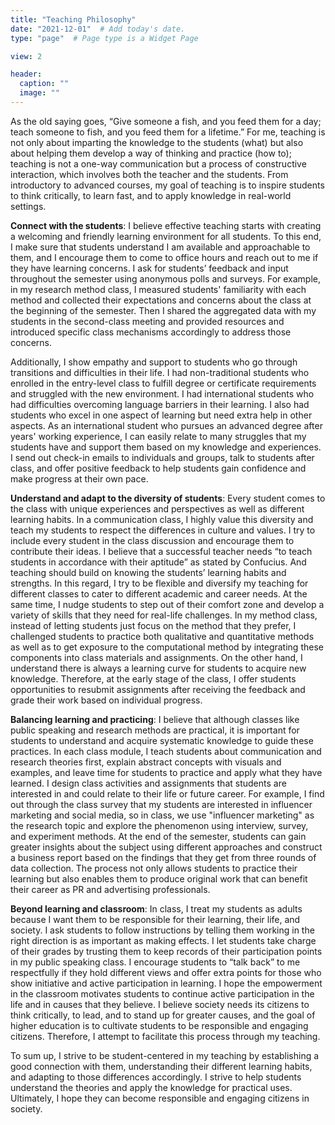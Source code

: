 ```yaml
---
title: "Teaching Philosophy"
date: "2021-12-01"  # Add today's date.
type: "page"  # Page type is a Widget Page

view: 2

header:
  caption: ""
  image: ""
---
```


As the old saying goes, “Give someone a fish, and you feed them for a day; teach someone to fish, and you feed them for a lifetime.” For me, teaching is not only about imparting the knowledge to the students (what) but also about helping them develop a way of thinking and practice (how to); teaching is not a one-way communication but a process of constructive interaction, which involves both the teacher and the students. From introductory to advanced courses, my goal of teaching is to inspire students to think critically, to learn fast, and to apply knowledge in real-world settings.  

**Connect with the students**: I believe effective teaching starts with creating a welcoming and friendly learning environment for all students. To this end, I make sure that students understand I am available and approachable to them, and I encourage them to come to office hours and reach out to me if they have learning concerns. I ask for students’ feedback and input throughout the semester using anonymous polls and surveys. For example, in my research method class, I measured students' familiarity with each method and collected their expectations and concerns about the class at the beginning of the semester. Then I shared the aggregated data with my students in the second-class meeting and provided resources and introduced specific class mechanisms accordingly to address those concerns.

Additionally, I show empathy and support to students who go through transitions and difficulties in their life. I had non-traditional students who enrolled in the entry-level class to fulfill degree or certificate requirements and struggled with the new environment. I had international students who had difficulties overcoming language barriers in their learning. I also had students who excel in one aspect of learning but need extra help in other aspects. As an international student who pursues an advanced degree after years' working experience, I can easily relate to many struggles that my students have and support them based on my knowledge and experiences. I send out check-in emails to individuals and groups, talk to students after class, and offer positive feedback to help students gain confidence and make progress at their own pace.
           
**Understand and adapt to the diversity of students**: Every student comes to the class with unique experiences and perspectives as well as different learning habits. In a communication class, I highly value this diversity and teach my students to respect the differences in culture and values. I try to include every student in the class discussion and encourage them to contribute their ideas. I believe that a successful teacher needs “to teach students in accordance with their aptitude” as stated by Confucius. And teaching should build on knowing the students’ learning habits and strengths. In this regard, I try to be flexible and diversify my teaching for different classes to cater to different academic and career needs. At the same time, I nudge students to step out of their comfort zone and develop a variety of skills that they need for real-life challenges. In my method class, instead of letting students just focus on the method that they prefer, I challenged students to practice both qualitative and quantitative methods as well as to get exposure to the computational method by integrating these components into class materials and assignments. On the other hand, I understand there is always a learning curve for students to acquire new knowledge. Therefore, at the early stage of the class, I offer students opportunities to resubmit assignments after receiving the feedback and grade their work based on individual progress.

**Balancing learning and practicing**: I believe that although classes like public speaking and research methods are practical, it is important for students to understand and acquire systematic knowledge to guide these practices. In each class module, I teach students about communication and research theories first, explain abstract concepts with visuals and examples, and leave time for students to practice and apply what they have learned. I design class activities and assignments that students are interested in and could relate to their life or future career. For example, I find out through the class survey that my students are interested in influencer marketing and social media, so in class, we use "influencer marketing" as the research topic and explore the phenomenon using interview, survey, and experiment methods. At the end of the semester, students can gain greater insights about the subject using different approaches and construct a business report based on the findings that they get from three rounds of data collection. The process not only allows students to practice their learning but also enables them to produce original work that can benefit their career as PR and advertising professionals.

**Beyond learning and classroom**: In class, I treat my students as adults because I want them to be responsible for their learning, their life, and society. I ask students to follow instructions by telling them working in the right direction is as important as making effects. I let students take charge of their grades by trusting them to keep records of their participation points in my public speaking class. I encourage students to “talk back” to me respectfully if they hold different views and offer extra points for those who show initiative and active participation in learning. I hope the empowerment in the classroom motivates students to continue active participation in the life and in causes that they believe. I believe society needs its citizens to think critically, to lead, and to stand up for greater causes, and the goal of higher education is to cultivate students to be responsible and engaging citizens. Therefore, I attempt to facilitate this process through my teaching.

To sum up, I strive to be student-centered in my teaching by establishing a good connection with them, understanding their different learning habits, and adapting to those differences accordingly. I strive to help students understand the theories and apply the knowledge for practical uses. Ultimately, I hope they can become responsible and engaging citizens in society.